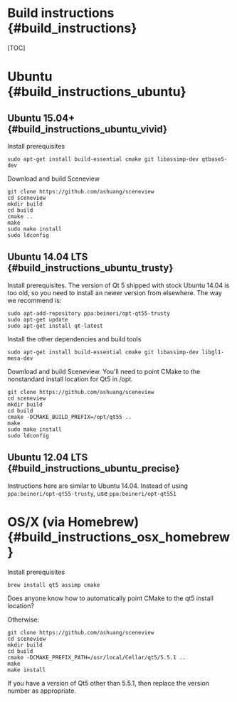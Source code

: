 Build instructions {#build_instructions}
==================

[TOC]

# Ubuntu {#build_instructions_ubuntu}

## Ubuntu 15.04+ {#build_instructions_ubuntu_vivid}

Install prerequisites

    sudo apt-get install build-essential cmake git libassimp-dev qtbase5-dev

Download and build Sceneview

    git clone https://github.com/ashuang/sceneview
    cd sceneview
    mkdir build
    cd build
    cmake ..
    make
    sudo make install
    sudo ldconfig

## Ubuntu 14.04 LTS {#build_instructions_ubuntu_trusty}

Install prerequisites. The version of Qt 5 shipped with stock Ubuntu 14.04 is
too old, so you need to install an newer version from elsewhere. The way we
recommend is:

    sudo apt-add-repository ppa:beineri/opt-qt55-trusty
    sudo apt-get update
    sudo apt-get install qt-latest

Install the other dependencies and build tools

    sudo apt-get install build-essential cmake git libassimp-dev libgl1-mesa-dev

Download and build Sceneview. You'll need to point CMake to the nonstandard
install location for Qt5 in /opt.

    git clone https://github.com/ashuang/sceneview
    cd sceneview
    mkdir build
    cd build
    cmake -DCMAKE_BUILD_PREFIX=/opt/qt55 ..
    make
    sudo make install
    sudo ldconfig

## Ubuntu 12.04 LTS {#build_instructions_ubuntu_precise}

Instructions here are similar to Ubuntu 14.04. Instead of using
`ppa:beineri/opt-qt55-trusty`, use `ppa:beineri/opt-qt551`

# OS/X (via Homebrew) {#build_instructions_osx_homebrew}

Install prerequisites

    brew install qt5 assimp cmake

Does anyone know how to automatically point CMake to the qt5 install location?

Otherwise:

    git clone https://github.com/ashuang/sceneview
    cd sceneview
    mkdir build
    cd build
    cmake -DCMAKE_PREFIX_PATH=/usr/local/Cellar/qt5/5.5.1 ..
    make
    make install

If you have a version of Qt5 other than 5.5.1, then replace the version number
as appropriate.
